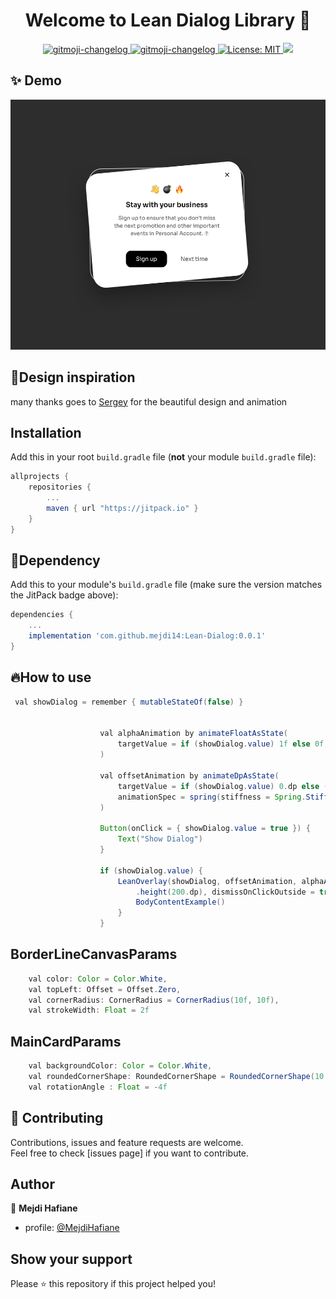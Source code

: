 <h1 align="center">Welcome to Lean Dialog Library 👋</h1>

<p align="center">
  <a href="https://github.com/frinyvonnick/gitmoji-changelog">
    <img src="https://img.shields.io/badge/API-15%2B-blue.svg?style=flat" alt="gitmoji-changelog">
  </a>  <a href="https://github.com/frinyvonnick/gitmoji-changelog">
    <img src="https://jitpack.io/v/mejdi14/AndroidColorPicker.svg" alt="gitmoji-changelog">
  </a>
  </a>
	<a href="https://github.com/kefranabg/readme-md-generator/blob/master/LICENSE">
    <img alt="License: MIT" src="https://img.shields.io/badge/license-MIT-yellow.svg" target="_blank" />
  </a>
  <a href="https://codecov.io/gh/kefranabg/readme-md-generator">
    <img src="https://codecov.io/gh/kefranabg/readme-md-generator/branch/master/graph/badge.svg" />
  </a>
</p>

## ✨ Demo
<p align="center">
<img src="https://github.com/mejdi14/Lean-Dialog/blob/main/app/images/image.png" height="400" width="550" >
	</p>
	
	
## :art:Design inspiration
many thanks goes to [Sergey](https://dribbble.com/churumovsergey) for the beautiful design and animation




## Installation

Add this in your root `build.gradle` file (**not** your module `build.gradle` file):

```gradle
allprojects {
	repositories {
		...
		maven { url "https://jitpack.io" }
	}
}
``` 
## :hammer:Dependency

Add this to your module's `build.gradle` file (make sure the version matches the JitPack badge above):

```gradle
dependencies {
	...
    implementation 'com.github.mejdi14:Lean-Dialog:0.0.1'
}
```


## :fire:How to use

``` java
 val showDialog = remember { mutableStateOf(false) }


                    val alphaAnimation by animateFloatAsState(
                        targetValue = if (showDialog.value) 1f else 0f, label = ""
                    )

                    val offsetAnimation by animateDpAsState(
                        targetValue = if (showDialog.value) 0.dp else (DialogAnimation.BottomToCenter.value).dp,
                        animationSpec = spring(stiffness = Spring.StiffnessVeryLow), label = ""
                    )

                    Button(onClick = { showDialog.value = true }) {
                        Text("Show Dialog")
                    }

                    if (showDialog.value) {
                        LeanOverlay(showDialog, offsetAnimation, alphaAnimation, modifier = Modifier.width(300.dp)
                            .height(200.dp), dismissOnClickOutside = true){
                            BodyContentExample()
                        }
                    }
```

BorderLineCanvasParams
-----

``` java
    val color: Color = Color.White,
    val topLeft: Offset = Offset.Zero,
    val cornerRadius: CornerRadius = CornerRadius(10f, 10f),
    val strokeWidth: Float = 2f
```
MainCardParams
-----

``` java
    val backgroundColor: Color = Color.White,
    val roundedCornerShape: RoundedCornerShape = RoundedCornerShape(10.dp),
    val rotationAngle : Float = -4f
```


## 🤝 Contributing

Contributions, issues and feature requests are welcome.<br />
Feel free to check [issues page] if you want to contribute.<br />


## Author

👤 **Mejdi Hafiane**

- profile: [@MejdiHafiane](https://twitter.com/mejdi141)

## Show your support

Please ⭐️ this repository if this project helped you!
